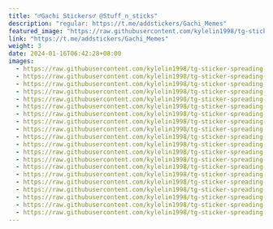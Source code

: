 ```yaml
---
title: "♂Gachi Stickers♂ @Stuff_n_sticks"
description: "regular: https://t.me/addstickers/Gachi_Memes"
featured_image: "https://raw.githubusercontent.com/kylelin1998/tg-sticker-spreading-worldwide-images/main/img/279230c3-60c5-482e-82b9-55b30684de8e.jpg"
link: "https://t.me/addstickers/Gachi_Memes"
weight: 3
date: 2024-01-16T06:42:28+08:00
images:
  - https://raw.githubusercontent.com/kylelin1998/tg-sticker-spreading-worldwide-images/main/img/279230c3-60c5-482e-82b9-55b30684de8e.jpg
  - https://raw.githubusercontent.com/kylelin1998/tg-sticker-spreading-worldwide-images/main/img/2d50f0c0-4007-4b92-a5c3-b17087000a7c.jpg
  - https://raw.githubusercontent.com/kylelin1998/tg-sticker-spreading-worldwide-images/main/img/6af3dd6f-2821-4151-b2e1-5c234aeab066.jpg
  - https://raw.githubusercontent.com/kylelin1998/tg-sticker-spreading-worldwide-images/main/img/7c0a6705-a10c-4c81-b179-ddf10d6da1c0.jpg
  - https://raw.githubusercontent.com/kylelin1998/tg-sticker-spreading-worldwide-images/main/img/55b43e6c-3478-4393-9b0c-80a020ef9a52.jpg
  - https://raw.githubusercontent.com/kylelin1998/tg-sticker-spreading-worldwide-images/main/img/8dba9a1a-c15c-44d3-b1b6-43b0f616f15c.jpg
  - https://raw.githubusercontent.com/kylelin1998/tg-sticker-spreading-worldwide-images/main/img/1347cc0e-5087-4167-8ef6-7b901bed37b6.jpg
  - https://raw.githubusercontent.com/kylelin1998/tg-sticker-spreading-worldwide-images/main/img/3f7a6b58-db12-4b3c-a9cd-213dd8602dd6.jpg
  - https://raw.githubusercontent.com/kylelin1998/tg-sticker-spreading-worldwide-images/main/img/76a5fade-ecb2-412a-9440-e06bd7e34d27.jpg
  - https://raw.githubusercontent.com/kylelin1998/tg-sticker-spreading-worldwide-images/main/img/ea15de1a-edfc-43df-8eb5-09b5a2b5380a.jpg
  - https://raw.githubusercontent.com/kylelin1998/tg-sticker-spreading-worldwide-images/main/img/f6d53cb5-d121-46dc-9ebd-aae89b75a97d.jpg
  - https://raw.githubusercontent.com/kylelin1998/tg-sticker-spreading-worldwide-images/main/img/87348f65-eb28-43b1-b6a0-06877c958e7f.jpg
  - https://raw.githubusercontent.com/kylelin1998/tg-sticker-spreading-worldwide-images/main/img/7cdf5fd8-4cff-4a9a-a188-1439e042d31f.jpg
  - https://raw.githubusercontent.com/kylelin1998/tg-sticker-spreading-worldwide-images/main/img/75e37f6b-d230-4b0e-82d3-24d4dc7f15a2.jpg
  - https://raw.githubusercontent.com/kylelin1998/tg-sticker-spreading-worldwide-images/main/img/88dd5e71-d569-40d9-b27b-33e3561e9c01.jpg
  - https://raw.githubusercontent.com/kylelin1998/tg-sticker-spreading-worldwide-images/main/img/23eb27e8-0165-4b35-a27f-5f6e31397e7d.jpg
  - https://raw.githubusercontent.com/kylelin1998/tg-sticker-spreading-worldwide-images/main/img/e5294faf-7efb-4709-8491-16a7a4d67652.jpg
  - https://raw.githubusercontent.com/kylelin1998/tg-sticker-spreading-worldwide-images/main/img/5b478d24-8dfe-437c-9df1-3a5c2016a95c.jpg
  - https://raw.githubusercontent.com/kylelin1998/tg-sticker-spreading-worldwide-images/main/img/2bcb0bc6-49f5-45d9-bf83-b45dd716edb3.jpg
  - https://raw.githubusercontent.com/kylelin1998/tg-sticker-spreading-worldwide-images/main/img/119ab087-bad4-4744-a92a-d5155187ce39.jpg
---
```

